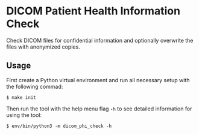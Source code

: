 # DICOM Patient Health Information Check
Check DICOM files for confidential information and optionally overwrite the files with anonymized copies.
## Usage
First create a Python virtual environment and run all necessary setup with the following commad:
```
$ make init
```
Then run the tool with the help menu flag `-h` to see detailed information for using the tool:
```
$ env/bin/python3 -m dicom_phi_check -h
```
